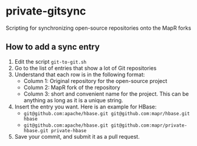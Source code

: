 # private-gitsync
Scripting for synchronizing open-source repositories onto the MapR forks

## How to add a sync entry

1. Edit the script `git-to-git.sh`
2. Go to the list of entries that show a lot of Git repositories
3. Understand that each row is in the following format:
   * Column 1: Original repository for the open-source project
   * Column 2: MapR fork of the repository
   * Column 3: short and convenient name for the project. This can be anything as long as it is a unique string.
4. Insert the entry you want. Here is an example for HBase:
   * `git@github.com:apache/hbase.git git@github.com:mapr/hbase.git hbase`
   * `git@github.com:apache/hbase.git git@github.com:mapr/private-hbase.git private-hbase`
5. Save your commit, and submit it as a pull request.
